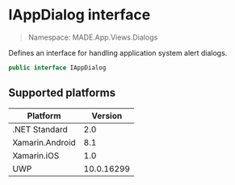 # IAppDialog interface

> Namespace: MADE.App.Views.Dialogs

Defines an interface for handling application system alert dialogs.

```csharp
public interface IAppDialog
```

## Supported platforms

| Platform | Version |
| --- | --- |
| .NET Standard | 2.0 |
| Xamarin.Android | 8.1 |
| Xamarin.iOS  | 1.0 |
| UWP | 10.0.16299 | 